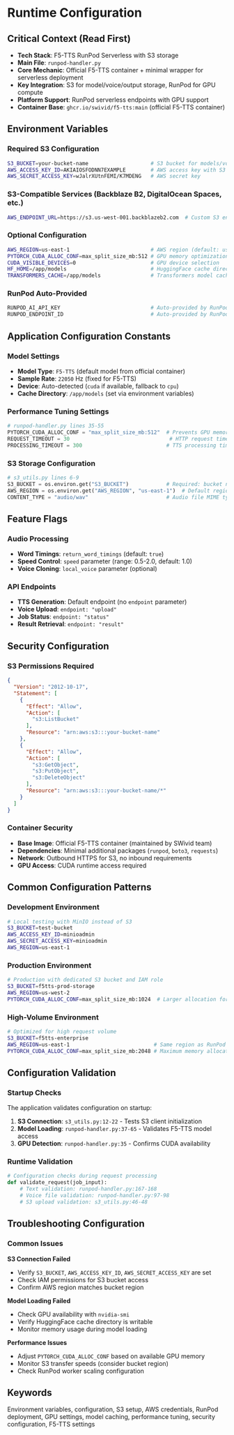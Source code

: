 # Runtime Configuration

## Critical Context (Read First)
- **Tech Stack**: F5-TTS RunPod Serverless with S3 storage
- **Main File**: `runpod-handler.py` 
- **Core Mechanic**: Official F5-TTS container + minimal wrapper for serverless deployment
- **Key Integration**: S3 for model/voice/output storage, RunPod for GPU compute
- **Platform Support**: RunPod serverless endpoints with GPU support
- **Container Base**: `ghcr.io/swivid/f5-tts:main` (official F5-TTS container)

## Environment Variables

### Required S3 Configuration
```bash
S3_BUCKET=your-bucket-name                    # S3 bucket for models/voices/outputs
AWS_ACCESS_KEY_ID=AKIAIOSFODNN7EXAMPLE        # AWS access key with S3 permissions  
AWS_SECRET_ACCESS_KEY=wJalrXUtnFEMI/K7MDENG   # AWS secret key
```

### S3-Compatible Services (Backblaze B2, DigitalOcean Spaces, etc.)
```bash
AWS_ENDPOINT_URL=https://s3.us-west-001.backblazeb2.com  # Custom S3 endpoint URL
```

### Optional Configuration  
```bash
AWS_REGION=us-east-1                          # AWS region (default: us-east-1)
PYTORCH_CUDA_ALLOC_CONF=max_split_size_mb:512 # GPU memory optimization
CUDA_VISIBLE_DEVICES=0                        # GPU device selection
HF_HOME=/app/models                           # HuggingFace cache directory
TRANSFORMERS_CACHE=/app/models                # Transformers model cache
```

### RunPod Auto-Provided
```bash
RUNPOD_AI_API_KEY                             # Auto-provided by RunPod
RUNPOD_ENDPOINT_ID                            # Auto-provided by RunPod  
```

## Application Configuration Constants

### Model Settings <!-- #model-config -->
- **Model Type**: `F5-TTS` (default model from official container)
- **Sample Rate**: `22050` Hz (fixed for F5-TTS)
- **Device**: Auto-detected (`cuda` if available, fallback to `cpu`)
- **Cache Directory**: `/app/models` (set via environment variables)

### Performance Tuning Settings <!-- #performance-config -->
```python
# runpod-handler.py lines 35-55
PYTORCH_CUDA_ALLOC_CONF = "max_split_size_mb:512"  # Prevents GPU memory fragmentation
REQUEST_TIMEOUT = 30                                # HTTP request timeout (seconds)
PROCESSING_TIMEOUT = 300                           # TTS processing timeout (seconds)
```

### S3 Storage Configuration <!-- #s3-config -->
```python
# s3_utils.py lines 6-9
S3_BUCKET = os.environ.get("S3_BUCKET")            # Required: bucket name
AWS_REGION = os.environ.get("AWS_REGION", "us-east-1")  # Default region
CONTENT_TYPE = "audio/wav"                         # Audio file MIME type
```

## Feature Flags

### Audio Processing <!-- #audio-flags -->
- **Word Timings**: `return_word_timings` (default: `true`)
- **Speed Control**: `speed` parameter (range: 0.5-2.0, default: 1.0)
- **Voice Cloning**: `local_voice` parameter (optional)

### API Endpoints <!-- #endpoint-flags -->
- **TTS Generation**: Default endpoint (no `endpoint` parameter)
- **Voice Upload**: `endpoint: "upload"`
- **Job Status**: `endpoint: "status"`  
- **Result Retrieval**: `endpoint: "result"`

## Security Configuration

### S3 Permissions Required <!-- #s3-permissions -->
```json
{
  "Version": "2012-10-17",
  "Statement": [
    {
      "Effect": "Allow",
      "Action": [
        "s3:ListBucket"
      ],
      "Resource": "arn:aws:s3:::your-bucket-name"
    },
    {
      "Effect": "Allow",
      "Action": [
        "s3:GetObject",
        "s3:PutObject",
        "s3:DeleteObject"
      ],
      "Resource": "arn:aws:s3:::your-bucket-name/*"
    }
  ]
}
```

### Container Security <!-- #container-security -->
- **Base Image**: Official F5-TTS container (maintained by SWivid team)
- **Dependencies**: Minimal additional packages (`runpod`, `boto3`, `requests`)
- **Network**: Outbound HTTPS for S3, no inbound requirements
- **GPU Access**: CUDA runtime access required

## Common Configuration Patterns

### Development Environment <!-- #dev-config -->
```bash
# Local testing with MinIO instead of S3
S3_BUCKET=test-bucket
AWS_ACCESS_KEY_ID=minioadmin
AWS_SECRET_ACCESS_KEY=minioadmin
AWS_REGION=us-east-1
```

### Production Environment <!-- #prod-config -->
```bash
# Production with dedicated S3 bucket and IAM role
S3_BUCKET=f5tts-prod-storage
AWS_REGION=us-west-2
PYTORCH_CUDA_ALLOC_CONF=max_split_size_mb:1024  # Larger allocation for production
```

### High-Volume Environment <!-- #high-volume-config -->
```bash
# Optimized for high request volume
S3_BUCKET=f5tts-enterprise
AWS_REGION=us-east-1                           # Same region as RunPod for lower latency
PYTORCH_CUDA_ALLOC_CONF=max_split_size_mb:2048 # Maximum memory allocation
```

## Configuration Validation

### Startup Checks <!-- #startup-validation -->
The application validates configuration on startup:

1. **S3 Connection**: `s3_utils.py:12-22` - Tests S3 client initialization
2. **Model Loading**: `runpod-handler.py:37-65` - Validates F5-TTS model access  
3. **GPU Detection**: `runpod-handler.py:35` - Confirms CUDA availability

### Runtime Validation <!-- #runtime-validation -->
```python
# Configuration checks during request processing
def validate_request(job_input):
    # Text validation: runpod-handler.py:167-168
    # Voice file validation: runpod-handler.py:97-98  
    # S3 upload validation: s3_utils.py:46-48
```

## Troubleshooting Configuration

### Common Issues <!-- #config-troubleshooting -->

**S3 Connection Failed**
- Verify `S3_BUCKET`, `AWS_ACCESS_KEY_ID`, `AWS_SECRET_ACCESS_KEY` are set
- Check IAM permissions for S3 bucket access
- Confirm AWS region matches bucket region

**Model Loading Failed**  
- Check GPU availability with `nvidia-smi`  
- Verify HuggingFace cache directory is writable
- Monitor memory usage during model loading

**Performance Issues**
- Adjust `PYTORCH_CUDA_ALLOC_CONF` based on available GPU memory
- Monitor S3 transfer speeds (consider bucket region)
- Check RunPod worker scaling configuration

## Keywords <!-- #keywords -->
Environment variables, configuration, S3 setup, AWS credentials, RunPod deployment, GPU settings, model caching, performance tuning, security configuration, F5-TTS settings